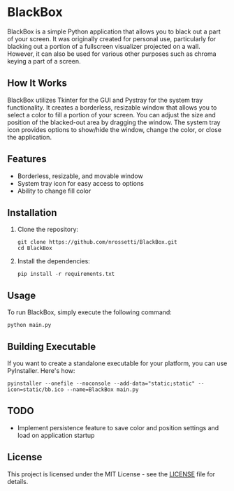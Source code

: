 # BlackBox

BlackBox is a simple Python application that allows you to black out a part of your screen. It was originally created for personal use, particularly for blacking out a portion of a fullscreen visualizer projected on a wall. However, it can also be used for various other purposes such as chroma keying a part of a screen.

## How It Works

BlackBox utilizes Tkinter for the GUI and Pystray for the system tray functionality. It creates a borderless, resizable window that allows you to select a color to fill a portion of your screen. You can adjust the size and position of the blacked-out area by dragging the window. The system tray icon provides options to show/hide the window, change the color, or close the application.

## Features

- Borderless, resizable, and movable window
- System tray icon for easy access to options
- Ability to change fill color

## Installation

1. Clone the repository:

   ```
   git clone https://github.com/nrossetti/BlackBox.git
   cd BlackBox
   ```

2. Install the dependencies:

   ```
   pip install -r requirements.txt
   ```

## Usage

To run BlackBox, simply execute the following command:

```
python main.py
```

## Building Executable

If you want to create a standalone executable for your platform, you can use PyInstaller. Here's how:

```
pyinstaller --onefile --noconsole --add-data="static;static" --icon=static/bb.ico --name=BlackBox main.py
```

## TODO

- Implement persistence feature to save color and position settings and load on application startup
  
## License

This project is licensed under the MIT License - see the [LICENSE](LICENSE) file for details.
